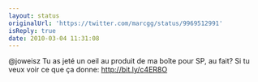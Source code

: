```yaml
---
layout: status
originalUrl: 'https://twitter.com/marcgg/status/9969512991'
isReply: true
date: 2010-03-04 11:31:08
---
```


@joweisz Tu as jeté un oeil au produit de ma boîte pour SP, au fait?  Si tu veux voir ce que ça donne: http://bit.ly/c4ER8O
